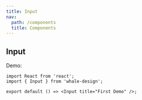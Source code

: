 ```yaml
---
title: Input
nav:
  path: /components
  title: Components
---
```


## Input

Demo:

```tsx
import React from 'react';
import { Input } from 'whale-design';

export default () => <Input title="First Demo" />;
```
